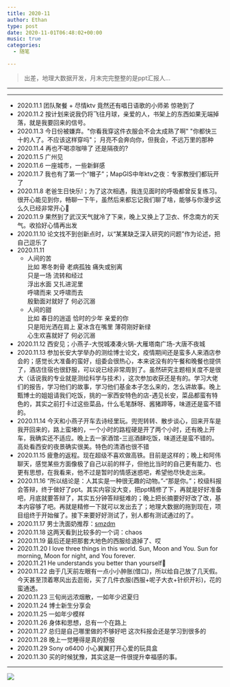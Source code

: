 ```yaml
---
title: 2020-11
author: Ethan
type: post
date: 2020-11-01T06:48:02+00:00
music: true
categories:
  - 随笔

---
```

> 出差，地理大数据开发，月末完完整整的是ppt汇报人...


<!--more-->

***

<meting-js
	name="梦中的婚礼"
	artist="理查德 克莱德曼"
	url="https://cdn.jsdelivr.net/gh/xunhs/image_host@master/media/%E6%A2%A6%E4%B8%AD%E7%9A%84%E5%A9%9A%E7%A4%BC.mp3">
</meting-js>


---

- 2020.11.1 团队聚餐 + 尽情ktv 竟然还有唱日语歌的小师弟 惊艳到了
- 2020.11.2 按计划来说我仍将飞往月球，亲爱的人，书架上的东西如果无端掉落，就是我要回来的信号。
- 2020.11.3 今日份被嫌弃。"你看我穿这件衣服会不会太成熟了啊" "你都快三十的人了。不应该这样穿吗"； 月亮不会奔向你，但我会，不远万里的那种
- 2020.11.4 再也不喝凉咖啡了 还是隔夜的?
- 2020.11.5 广州见
- 2020.11.6 一座城市，一些新鲜感
- 2020.11.7 我也有了第一个“帽子”；MapGIS中年ktv之夜：专家教授们都玩开了
- 2020.11.8 老爸生日快乐!；为了这次相遇，我连见面时的呼吸都曾反复练习。很开心能见到你，畅聊一下午，虽然后来都忘记我们聊了啥，能够与你漫步这么久已经非常开心:couple:
- 2020.11.9 果然到了武汉天气就冷了下来，晚上又换上了卫衣、怀念南方的天气。收拾好心情再出发
- 2020.11.10 论文找不到创新点时，以“某某缺乏深入研究的问题”作为论述，把自己逗乐了
- 2020.11.11 
  - 人间的苦  
    比如 寒冬刺骨 老病孤独 痛失或别离  
    只是一场 流转和经过  
    浮出水面 又扎进泥里  
    呼啸而来 又呼啸而去  
    殷勤面对就好了 何必沉溺  
  - 人间的甜  
    比如 春日的逍遥 恰时的少年 亲爱的你  
    只是阳光洒在肩上 夏冰含在嘴里 薄荷刚好新绿  
    心生欢喜就好了 何必沉溺  
- 2020.11.12 西安见；小燕子-大悦城凑凑火锅-大雁塔南广场-大唐不夜城
- 2020.11.13 参加长安大学举办的测绘博士论文，疫情期间还是蛮多人来酒店参会的；感觉长大准备的蛮好，组委会很热心，本来说没有的午餐和晚餐也提供了，酒店住宿也很舒服，可以说已经非常周到了。虽然研究主题相关度不是很大（话说我的专业就是测绘科学与技术），这次参加收获还是有的。学习大佬们的报告，学习他们的故事，学习他们基金本子怎么来的，怎么讲故事。晚上甄博士的姐姐请我们吃饭，挑的一家西安特色的店-遇见长安，菜品都蛮有特色的，其实之前打卡过这些菜品，什么毛笔酥呀、酱猪蹄等，味道还是蛮不错的。
- 2020.11.14 今天和小燕子开车去诗经里玩。兜兜转转、散步谈心，回来开车是我开回来的，路上蛮堵的，一个小时的路程硬是开了两个小时，还有晚上开车，我确实还不适应。晚上去一家酒馆-三巡酒肆吃饭，味道还是蛮不错的。高处看西安的夜景确实很美。特色的清酒也很不错
- 2020.11.15 疲惫的返程。现在超级不喜欢做高铁。目前是这样的；晚上和阿伟聊天，感觉某些方面像极了自己以前的样子，但他比当时的自己更有能力、也更有思想，在我看来，他不过是暂时的情感迷惑吧，希望他尽快走出来。
- 2020.11.16 “所以结论是：人其实是一种很无趣的动物。”-“那是你。”；校级科报会答辩，终于做好了ppt。其实内容没大变，把ppt精修了下，再就是好好准备吧，月底就要答辩了，其实五分钟答辩挺难的；晚上把长摘要好好改了改，基本内容够了吧。再就是精修一下就可以发出去了；地理大数据的拖到现在，项目组终于开始催了。接下来要好好测试了，别人都有测试通过的了。
- 2020.11.17 男士洗面奶推荐：[smzdm](https://post.smzdm.com/p/31636/)
- 2020.11.18 这两天看到比较多的一个词：chaos
- 2020.11.19 最后还是把那套大地色的西服给退掉了、哎
- 2020.11.20 I love three things in this world. Sun, Moon and You. Sun for morning, Moon for night, and You forever.
- 2020.11.21 He understands you better than yourself:facepunch:
- 2020.11.22 由于几天前左眼有一点小小肿胀(借口)，所以给自己放了几天假。今天甚至顶着寒风出去逛街，买了几件衣服(西服+呢子大衣+针织开衫)，花的蛮通透。
- 2020.11.23 三旬尚远浓烟散，一如年少迟夏归
- 2020.11.24 博士新生分享会
- 2020.11.25 一如年少模样
- 2020.11.26 身体和思想，总有一个在路上
- 2020.11.27 总归是自己哪里做的不够好吧 这次科报会还是学习到很多的
- 2020.11.28 晚上一觉睡得是真的舒服
- 2020.11.29 Sony α6400 小心翼翼打开心爱的玩具盒
- 2020.11.30 买的时候犹豫，其实这是一件很提升幸福感的事。


***

<!-- 插入图片 -->
![](https://cdn.jsdelivr.net/gh/xunhs/image_host@master/PicX/20201101204058.jpg)